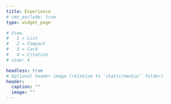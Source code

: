```yaml
---
title: Experience
# cms_exclude: true
type: widget_page

# View.
#   1 = List
#   2 = Compact
#   3 = Card
#   4 = Citation
# view: 4

headless: true
# Optional header image (relative to `static/media/` folder).
header:
  caption: ""
  image: ""
---
```




